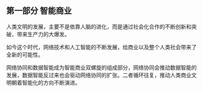 
## 第一部分 智能商业

人类文明的发展，主要不是依靠人脑的进化，而是通过社会化合作的不断创新和突破，带来生产力的大爆发。

如今这个时代，网络技术和人工智能的不断发展，给商业以及整个人类社会带来了全新的可能性。

网络协同和数据智能成为智能商业双螺旋的组成部分，网络协同会推动数据智能的发展，数据智能反过来也会驱动网络协同的扩张。二者循环往复，推动人类商业文明朝着智能化的方向不断演进。